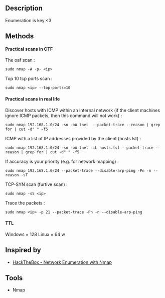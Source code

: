
## Description

Enumeration is key <3

## Methods

#### Practical scans in CTF

The oaf scan : 
```shell-session
sudo nmap -A -p- <ip>
```

Top 10 tcp ports scan : 
```
sudo nmap <ip> --top-ports=10
```

####   Practical scans in real life

Discover hosts with ICMP within an internal network (if the client machines ignore ICMP packets, then this command will not work) :
```shell-session
sudo nmap 192.168.1.0/24 -sn -oA tnet  --packet-trace --reason | grep for | cut -d" " -f5
```

ICMP with a list of IP addresses provided by the client (hosts.lst) :
```shell-session
sudo nmap 192.168.1.0/24 -sn -oA tnet -iL hosts.lst --packet-trace --reason | grep for | cut -d" " -f5
```

If accuracy is your priority (e.g. for network mapping) : 
```shell-session
sudo nmap 192.168.1.0/24 --packet-trace --disable-arp-ping -Pn -n --reason -sT 
```

TCP-SYN scan (furtive scan) :
```shell-session
sudo nmap -sS <ip>
```

Trace the packets : 
```
sudo nmap <ip> -p 21 --packet-trace -Pn -n --disable-arp-ping
```
#### TTL

Windows = 128
Linux = 64
w
## Inspired by

- [HackTheBox - Network Enumeration with Nmap](https://academy.hackthebox.com/module/details/19)

## Tools

- Nmap